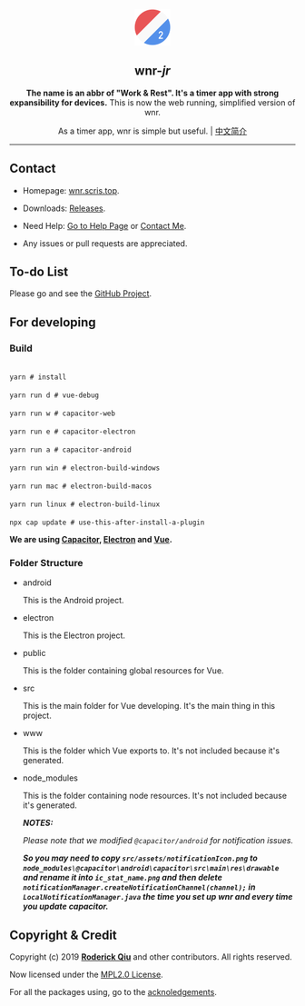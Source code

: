 <p align="center"><img src="https://raw.githubusercontent.com/RoderickQiu/wnr/master/res/icons/wnrIcon.png"
        width="64px" /></p>

<h2 align="center">wnr-<i>jr</i></h2>

<p align="center">
    <b>The name is an abbr of "Work & Rest". It's a timer app with strong expansibility for devices.</b>
    This is now the web running, simplified version of wnr.
</p>

<p align="center">
    As a timer app, wnr is simple but useful. | <a href="https://scris.top/wnr/">中文简介</a>
</p>

---

## Contact

- Homepage: [wnr.scris.top](https://wnr.scris.top/).

- Downloads: [Releases](https://github.com/RoderickQiu/wnr/releases/).

- Need Help: [Go to Help Page](https://wnr.scris.top/help.html) or [Contact Me](https://roderickqiu.scris.top/).

- Any issues or pull requests are appreciated.

## To-do List

Please go and see the [GitHub Project](https://github.com/RoderickQiu/wnr/projects/1).

## For developing

### Build

```shell

yarn # install

yarn run d # vue-debug

yarn run w # capacitor-web

yarn run e # capacitor-electron

yarn run a # capacitor-android

yarn run win # electron-build-windows

yarn run mac # electron-build-macos

yarn run linux # electron-build-linux

npx cap update # use-this-after-install-a-plugin
```

**We are using [Capacitor](https://capacitor.ionicframework.com/docs/), [Electron](https://electronjs.org/docs) and [Vue](https://vuejs.org/v2/guide/).**

### Folder Structure

- android

    This is the Android project.

- electron

    This is the Electron project.

- public

    This is the folder containing global resources for Vue.

- src

    This is the main folder for Vue developing. It's the main thing in this project.

- www

    This is the folder which Vue exports to. It's not included because it's generated.

- node_modules

    This is the folder containing node resources. It's not included because it's generated.

    _**NOTES:**_

    _Please note that we modified `@capacitor/android` for notification issues._

    _**So you may need to copy `src/assets/notificationIcon.png` to `node_modules\@capacitor\android\capacitor\src\main\res\drawable` and rename it into `ic_stat_name.png` and then delete `notificationManager.createNotificationChannel(channel);` in `LocalNotificationManager.java` the time you set up wnr and every time you update capacitor.**_

## Copyright & Credit

Copyright (c) 2019 **[Roderick Qiu](https://roderickqiu.scris.top)** and other contributors. All rights reserved.

Now licensed under the [MPL2.0 License](https://github.com/RoderickQiu/wnr/blob/master/LICENSE).

For all the packages using, go to the [acknoledgements](https://wnr.scris.top/acknoledgements.html).
